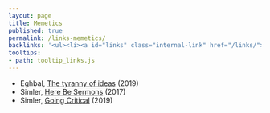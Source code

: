 ```yaml
---
layout: page
title: Memetics
published: true
permalink: /links-memetics/
backlinks: '<ul><li><a id="links" class="internal-link" href="/links/">Links</a></li></ul>'
tooltips: 
- path: tooltip_links.js
---
```


* Eghbal, [The tyranny of ideas](https://nadiaeghbal.com/ideas) (2019)
* Simler, [Here Be Sermons](https://meltingasphalt.com/here-be-sermons/) (2017)
* Simler, [Going Critical](https://meltingasphalt.com/going-critical/) (2019)
